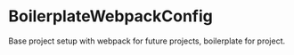 # BoilerplateWebpackConfig
Base project setup with webpack for future projects, boilerplate for project.
